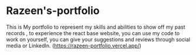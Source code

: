 # Razeen's-portfolio

This is My portfolio to represent my skills and abilities to show off my past records , to experience the react base website, you can use my code to work on yourself, you can give your suggestions and reviews through social media or LinkedIn. (https://razeen-portfolio.vercel.app/)
